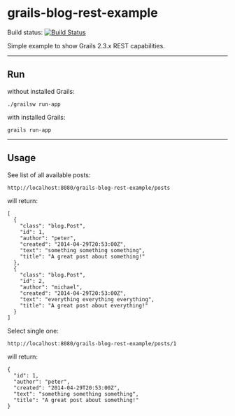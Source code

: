 grails-blog-rest-example
========================

Build status: [![Build Status](https://travis-ci.org/daisaja/grails-blog-rest-example.svg?branch=master)](https://travis-ci.org/daisaja/grails-blog-rest-example)

Simple example to show Grails 2.3.x REST capabilities.

------------------------------------------------------------
## Run ##

without installed Grails: 

`./grailsw run-app`

with installed Grails:

`grails run-app`

------------------------------------------------------------

## Usage ##

See list of all available posts: 

`http://localhost:8080/grails-blog-rest-example/posts`

will return:

```
[
  {
    "class": "blog.Post",
    "id": 1,
    "author": "peter",
    "created": "2014-04-29T20:53:00Z",
    "text": "something something something",
    "title": "A great post about something!"
  },
  {
    "class": "blog.Post",
    "id": 2,
    "author": "michael",
    "created": "2014-04-29T20:53:00Z",
    "text": "everything everything everything",
    "title": "A great post about everything!"
  }
]
```

Select single one: 

`http://localhost:8080/grails-blog-rest-example/posts/1` 

will return:

```
{
  "id": 1,
  "author": "peter",
  "created": "2014-04-29T20:53:00Z",
  "text": "something something something",
  "title": "A great post about something!"
}
```




